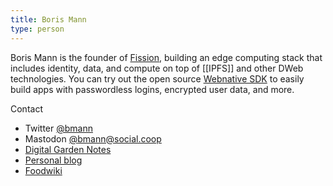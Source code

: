 ```yaml
---
title: Boris Mann
type: person
---
```


Boris Mann is the founder of [Fission](https://fission.codes), building an edge computing stack that includes identity, data, and compute on top of [[IPFS]] and other DWeb technologies. You can try out the open source [Webnative SDK](https://webnative.dev) to easily build apps with passwordless logins, encrypted user data, and more.

Contact
* Twitter [@bmann](https://twitter.com/bmann)
* Mastodon [@bmann@social.coop](https://social.coop/@bmann)
* [Digital Garden Notes](https://bmannconsulting.com)
* [Personal blog](https://blog.bmannconsulting.com)
* [Foodwiki](https://foodwiki.bmann.ca)